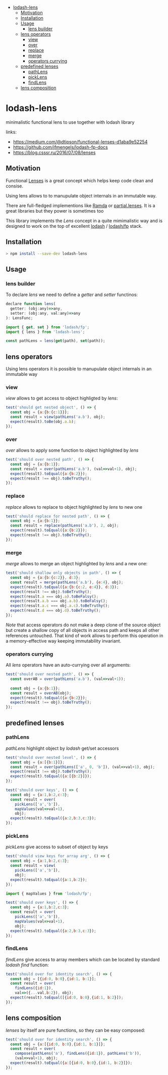 - [lodash-lens](#lodash-lens)
  * [Motivation](#motivation)
  * [Installation](#installation)
  * [Usage](#usage)
    + [lens builder](#lens-builder)
  * [lens operators](#lens-operators)
    + [view](#view)
    + [over](#over)
    + [replace](#replace)
    + [merge](#merge)
    + [operators currying](#operators-currying)
  * [predefined lenses](#predefined-lenses)
    + [pathLens](#pathlens)
    + [pickLens](#picklens)
    + [findLens](#findlens)
  * [lens composition](#lens-composition)

# lodash-lens

minimalistic functional lens to use together with lodash library

links:
* https://medium.com/@dtipson/functional-lenses-d1aba9e52254
* https://github.com/jfmengels/lodash-fp-docs
* https://blog.csssr.ru/2016/07/08/lenses

## Motivation  

Functional [Lenses](https://blog.csssr.ru/2016/07/08/lenses) is a great concept which helps keep code clean and consise. 

Using lens allows to to manupulate object internals in an immutable way.

There are full-fledged implementions like [Ramda](https://ramdajs.com/) or [partial.lenses](https://github.com/calmm-js/partial.lenses). It is a great libraries but they power is sometimes too 

This library implements the *Lens* concept in a quite mimimalistic way and is designed to work on the top of excellent [lodash](https://github.com/lodash/lodash) / [lodash/fp](https://gist.github.com/jfmengels/6b973b69c491375117dc) stack.

## Installation

```bash
> npm install --save-dev lodash-lens
``` 

## Usage

### lens builder

To declare *lens* we need to define a *getter* and *setter* functinos: 

```js
declare function lens(
  getter: (obj:any)=>any,
  setter: (obj:any, val:any)=>any
): LensFunc;

```

```js
import { get, set } from 'lodash/fp';
import { lens } from 'lodash-lens';

const pathLens = lens(get(path), set(path));
```

## lens operators

Using lens operators it is possible to manupulate object internals in an immutable way

### view

*view* allows to get access to object highligted by *lens*:

```js
test('should get nested object', () => {
  const obj = {a:{b:{c:1}}};
  const result = view(pathLens('a.b'), obj);
  expect(result).toBe(obj.a.b);
});
```

### over

*over* allows to apply some function to object highlighted by *lens*

```js
test('should over nested path', () => {
  const obj = {a:{b:1}};
  const result = over(pathLens('a.b'), (val=>val+1), obj);
  expect(result).toEqual({a:{b:2}});
  expect(result !== obj).toBeTruthy();
});
```

### replace

*replace* allows to replace to object highlighted by *lens* to new one

```js
test('should replace for nested path', () => {
  const obj = {a:{b:1}};
  const result = replace(pathLens('a.b'), 2, obj);
  expect(result).toEqual({a:{b:2}});
  expect(result !== obj).toBeTruthy();
});
```

### merge

*merge* allows to merge an object highlighted by *lens* and a new one:

```js
test('should shallow only objects in path', () => {
  const obj = {a:{b:{c:2}}, d:3};
  const result = merge(pathLens('a.b'), {e:4}, obj);
  expect(result).toEqual({a:{b:{c:2, e:4}}, d:3});
  expect(result !== obj).toBeTruthy();
  expect(result.a === obj.a).toBeFalsy();
  expect(result.a.b === obj.a.b).toBeFalsy();
  expect(result.a.c === obj.a.c).toBeTruthy();
  expect(result.d === obj.d).toBeTruthy();
});
```

*Note* that access operators do not make a deep clone of the source object but create a shallow copy of all objects in access path and keeps all other references untouched. That kind of work allows to perform this operation in a memory-effective way keeping immutability invariant.


### operators currying

All *lens* operators have an auto-currying over all arguments:

```js
test('should over nested path', () => {
  const overAB = over(pathLens('a.b'), (val=>val+1));
  
  const obj = {a:{b:1}};
  const result = overAB(obj);
  expect(result).toEqual({a:{b:2}});
  expect(result !== obj).toBeTruthy();
});  
```

## predefined lenses

### pathLens
*pathLens* highlight object by *lodash* get/set accessors

```js
test('should over nested level', () => {
  const obj = {a:[{b:1}]};
  const result = over(pathLens(['a', 0, 'b']), (val=>val+1), obj);
  expect(result !== obj).toBeTruthy();
  expect(result).toEqual({a:[{b:2}]});
});
```

```js
test('should over keys', () => {
  const obj = {a:1,b:2,c:3};
  const result = over(
    pickLens(['a','b']),
    mapValues(val=>val+1),
    obj);
  expect(result).toEqual({a:2,b:3,c:3});
});
```

### pickLens

*pickLens* give access to subset of object by keys

```js
test('should view keys for array arg', () => {
  const obj = {a:1,b:2,c:3};
  const result = view(
    pickLens(['a','b']),
    obj);
  expect(result).toEqual({a:1,b:2});
});
```

```js
import { mapValues } from 'lodash/fp';

test('should over keys', () => {
  const obj = {a:1,b:2,c:3};
  const result = over(
    pickLens(['a','b']),
    mapValues(val=>val+1),
    obj);
  expect(result).toEqual({a:2,b:3,c:3});
});
```

### findLens

*findLens* give access to array members which can be located by standard *lodash* *find* function:

```js
test('should over for identity search', () => {
  const obj = [{id:0, b:0},{id:1, b:1}];
  const result = over(
    findLens({id:1}),
    val=>({...val,b:2}), obj);
  expect(result).toEqual([{id:0, b:0},{id:1, b:2}]);
});
```

## lens composition

*lenses* by itself are pure functions, so they can be easy composed:

```js
test('should over for identity search', () => {
  const obj = {a:[{id:0, b:0},{id:1, b:1}]};
  const result = over(
    compose(pathLens('a'), findLens({id:1}), pathLens('b')),
    (val=>val+1), obj);
  expect(result).toEqual({a:[{id:0, b:0},{id:1, b:2}]});
});
```
